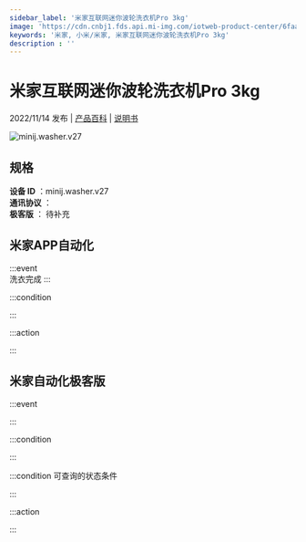 ```yaml
---
sidebar_label: '米家互联网迷你波轮洗衣机Pro 3kg'
image: 'https://cdn.cnbj1.fds.api.mi-img.com/iotweb-product-center/6faad384bd5d816717b226ee9fd0bfcb_1641870118620.png?GalaxyAccessKeyId=AKVGLQWBOVIRQ3XLEW&Expires=9223372036854775807&Signature=hWU9dqsDjcPZH3P6uYaF50kQ+UU='
keywords: '米家, 小米/米家, 米家互联网迷你波轮洗衣机Pro 3kg'
description : ''
---
```

# 米家互联网迷你波轮洗衣机Pro 3kg

2022/11/14 发布 | [产品百科](https://home.mi.com/webapp/content/baike/product/index.html?model=minij.washer.v27/) | [说明书](https://home.mi.com/views/introduction.html?model=minij.washer.v27&region=cn)

![minij.washer.v27](https://cdn.cnbj1.fds.api.mi-img.com/iotweb-product-center/6faad384bd5d816717b226ee9fd0bfcb_1641870118620.png?GalaxyAccessKeyId=AKVGLQWBOVIRQ3XLEW&Expires=9223372036854775807&Signature=hWU9dqsDjcPZH3P6uYaF50kQ+UU=)

## 规格  
> 
**设备 ID** ：minij.washer.v27  
**通讯协议** ：  
**极客版**  ： 待补充 


## 米家APP自动化  

:::event  
洗衣完成
:::

:::condition  

:::

:::action   

:::

## 米家自动化极客版  

:::event  

:::

:::condition  

:::

:::condition 可查询的状态条件  

:::

:::action  

:::

        
